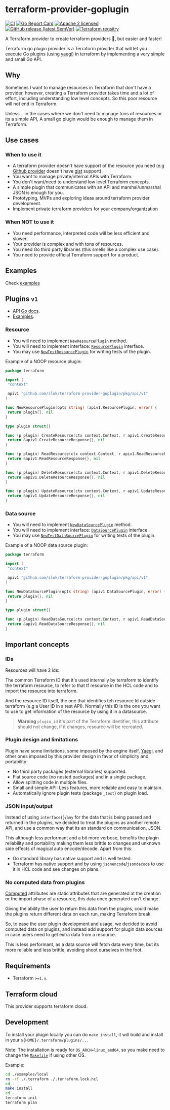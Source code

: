 # terraform-provider-goplugin

[![CI](https://github.com/slok/terraform-provider-goplugin/actions/workflows/ci.yml/badge.svg?branch=main)](https://github.com/slok/terraform-provider-goplugin/actions/workflows/ci.yml)
[![Go Report Card](https://goreportcard.com/badge/github.com/slok/terraform-provider-goplugin)](https://goreportcard.com/report/github.com/slok/terraform-provider-goplugin)
[![Apache 2 licensed](https://img.shields.io/badge/license-Apache2-blue.svg)](https://raw.githubusercontent.com/slok/terraform-provider-goplugin/master/LICENSE)
[![GitHub release (latest SemVer)](https://img.shields.io/github/v/release/slok/terraform-provider-goplugin)](https://github.com/slok/terraform-provider-goplugin/releases/latest)
[![Terraform regsitry](https://img.shields.io/badge/Terraform-Registry-color=green?logo=Terraform&style=flat&color=5C4EE5&logoColor=white)](https://registry.terraform.io/providers/slok/goplugin/latest/docs)

A Terraform provider to create terraform providers 🤯, but easier and faster!

Terraform go plugin provider is a Terraform provider that will let you execute Go plugins (using [yaegi]) in terraform by implementing a very simple and small Go API.

## Why

Sometimes I want to manage resources in Terraform that don't have a provider, however, creating a Terraform provider takes time and a lot of effort, including understanding low level concepts. So this poor resource will not end in Terraform.

Unless... in the cases where we don't need to manage tons of resources or its a simple API, A small go plugin would be enough to manage them in Terraform.

## Use cases

### When to use it

- A terraform provider doesn't have support of the resource you need (e.g [Github provider][gh-provider] doesn't have [gist] support).
- You want to manage private/internal APIs with Terraform.
- You don't want/need to understand low level Terraform concepts.
- A simple plugin that communicates with an API and marshal/unmarshal JSON is enough for you.
- Prototyping, MVPs and exploring ideas around terraform provider development.
- Implement private terraform providers for your company/organization

### When NOT to use it

- You need performance, interpreted code will be less efficient and slower.
- Your provider is complex and with tons of resources.
- You need Go third party libraries (this smells like a complex use case).
- You need to provide official Terraform support for a product.

## Examples

Check [examples](./examples)

## Plugins `v1`

- API [Go docs][godoc-v1].
- [Examples][examples].

### Resource

- You will need to implement [`NewResourcePlugin`][resource-apiv1-factory-method-godoc] method.
- You will need to implement interface: [`ResourcePlugin`][resource-apiv1-interface-godoc] interface.
- You may use [`NewTestResourcePlugin`][apiv1-testing-godoc] for writing tests of the plugin.

Example of a NOOP resource plugin:

```go
package terraform

import (
 "context"

 apiv1 "github.com/slok/terraform-provider-goplugin/pkg/api/v1"
)

func NewResourcePlugin(opts string) (apiv1.ResourcePlugin, error) {
 return plugin{}, nil
}

type plugin struct{}

func (p plugin) CreateResource(ctx context.Context, r apiv1.CreateResourceRequest) (*apiv1.CreateResourceResponse, error) {
 return &apiv1.CreateResourceResponse{}, nil
}

func (p plugin) ReadResource(ctx context.Context, r apiv1.ReadResourceRequest) (*apiv1.ReadResourceResponse, error) {
 return &apiv1.ReadResourceResponse{}, nil
}

func (p plugin) DeleteResource(ctx context.Context, r apiv1.DeleteResourceRequest) (*apiv1.DeleteResourceResponse, error) {
 return &apiv1.DeleteResourceResponse{}, nil
}

func (p plugin) UpdateResource(ctx context.Context, r apiv1.UpdateResourceRequest) (*apiv1.UpdateResourceResponse, error) {
 return &apiv1.UpdateResourceResponse{}, nil
}
```

### Data source

- You will need to implement [`NewDataSourcePlugin`][data-source-apiv1-factory-method-godoc] method.
- You will need to implement interface: [`DataSourcePlugin`][data-source-apiv1-interface-godoc] interface.
- You may use [`NewTestDataSourcePlugin`][apiv1-testing-godoc] for writing tests of the plugin.

Example of a NOOP data source plugin:

```go
package terraform

import (
 "context"

 apiv1 "github.com/slok/terraform-provider-goplugin/pkg/api/v1"
)

func NewDataSourcePlugin(opts string) (apiv1.DataSourcePlugin, error) {
 return plugin{}, nil
}

type plugin struct{}

func (p plugin) ReadDataSource(ctx context.Context, r apiv1.ReadDataSourceRequest) (*apiv1.ReadDataSourceResponse, error) {
 return &apiv1.ReadDataSourceResponse{}, nil
}
```

## Important concepts

### IDs

Resources will have 2 ids:

The common Terraform ID that it's used internally by terraform to identify
the terraform resource, to refer to that tf resource in the HCL code and to import the resource into terraform.

And the resource ID itself, the one that identifies teh resource Id outside terraform (e.g a User ID
in a rest API). Normally this ID is the one you want to use to get information of the resource by using it
in a datasource.

> **Warning**
> `plugin_id` it's part of the Terraform identifier, this attribute should not change, if it changes, resource will be recreated.

### Plugin design and limitations

Plugin have some limitations, some imposed by the engine itself, [Yaegi], and other ones imposed by this provider
design in favor of simplicity and portability:

- No third party packages (external libraries) supported.
- Flat source code (no nested packages) and in a single package.
- Allow splitting code in multiple files.
- Small and simple API: Less features, more reliable and easy to maintain.
- Automatically ignore plugin tests (package `_test`) on plugin load.

### JSON input/output

Instead of using `interface{}`/`any` for the data that is being passed and returned in the plugins, we decided to treat the plugins as another remote API, and use a common way that its an standard on communication, JSON.

This although less performant and a bit more verbose, benefits the plugin reliability and portability making them less brittle to changes and unknown side effects of magical auto encode/decode. Apart from this:

- Go standard library has native support and is well tested.
- Terraform has native support and by using `jsonencode`/`jsondecode` to use it in HCL code and see changes on plans.

### No computed data from plugins

[Computed] attributes are static attributes that are generated at the creation or the import phase of a resource, this data once generated can't change.

Giving the ability the user to return this data from the plugins, could make the plugins return different data on each run, making Terraform break.

So, to ease the user plugin development and usage, we decided to avoid computed data on plugins, and instead add support for plugin data sources in case users need to get extra data from a resource.

This is less performant, as a data source will fetch data every time, but its more reliable and less brittle, avoiding shoot ourselves in the foot.

## Requirements

- Terraform `>=1.x`.

## Terraform cloud

This provider supports terraform cloud.

## Development

To install your plugin locally you can do `make install`, it will build and install in your `${HOME}/.terraform/plugins/...`

Note: The installation is ready for `OS_ARCH=linux_amd64`, so you make need to change the [`Makefile`](./Makefile) if using other OS.

Example:

```bash
cd ./examples/local
rm -rf ./.terraform ./.terraform.lock.hcl
cd -
make install
cd -
terraform init
terraform plan
```

[yaegi]: https://github.com/traefik/yaegi
[gh-provider]: https://registry.terraform.io/providers/integrations/github/latest/docs
[gist]: https://gist.github.com/
[computed]: https://www.terraform.io/plugin/sdkv2/schemas/schema-behaviors#computed
[godoc-v1]: https://pkg.go.dev/github.com/slok/terraform-provider-goplugin/pkg/api/v1
[resource-apiv1-factory-method-godoc]: https://pkg.go.dev/github.com/slok/terraform-provider-goplugin/pkg/api/v1#NewResourcePlugin
[resource-apiv1-interface-godoc]: https://pkg.go.dev/github.com/slok/terraform-provider-goplugin/pkg/api/v1#ResourcePlugin
[data-source-apiv1-factory-method-godoc]: https://pkg.go.dev/github.com/slok/terraform-provider-goplugin/pkg/api/v1#NewDataSourcePlugin
[data-source-apiv1-interface-godoc]: https://pkg.go.dev/github.com/slok/terraform-provider-goplugin/pkg/api/v1#DataSourcePlugin
[apiv1-testing-godoc]: https://pkg.go.dev/github.com/slok/terraform-provider-goplugin/pkg/api/v1/testing
[examples]: https://github.com/slok/terraform-provider-goplugin/tree/main/examples

